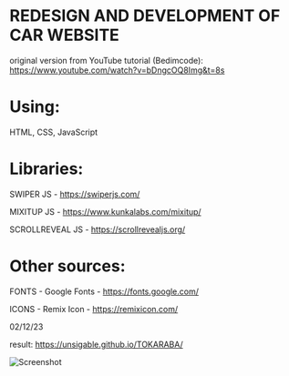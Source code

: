 REDESIGN AND DEVELOPMENT OF CAR WEBSITE
=
original version from YouTube tutorial (Bedimcode): https://www.youtube.com/watch?v=bDngcOQ8Img&t=8s


Using: 
===
HTML, CSS, JavaScript


Libraries:
==
SWIPER JS - https://swiperjs.com/

MIXITUP JS - https://www.kunkalabs.com/mixitup/

SCROLLREVEAL JS - https://scrollrevealjs.org/



Other sources:
==
FONTS - Google Fonts - https://fonts.google.com/

ICONS - Remix Icon - https://remixicon.com/

02/12/23


result: https://unsigable.github.io/TOKARABA/


![Screenshot](https://github.com/unsigable/test/blob/main/home.png)
